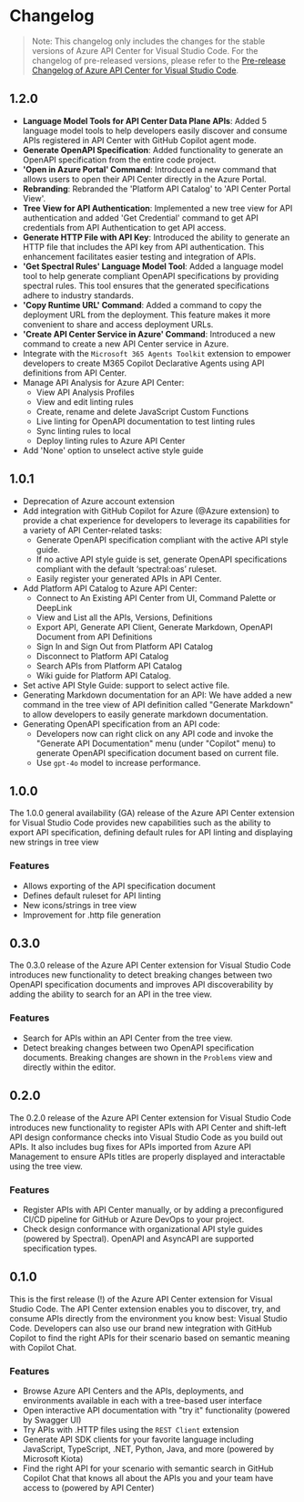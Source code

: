 # Changelog

> Note: This changelog only includes the changes for the stable versions of Azure API Center for Visual Studio Code. For the changelog of pre-released versions, please refer to the [Pre-release Changelog of Azure API Center for Visual Studio Code](https://github.com/microsoft/vscode-azureapicenter/blob/main/PRERELEASE.md).


## 1.2.0
* **Language Model Tools for API Center Data Plane APIs**: Added 5 language model tools to help developers easily discover and consume APIs registered in API Center with GitHub Copilot agent mode.
* **Generate OpenAPI Specification**: Added functionality to generate an OpenAPI specification from the entire code project.
* **'Open in Azure Portal' Command**: Introduced a new command that allows users to open their API Center directly in the Azure Portal.
* **Rebranding**: Rebranded the 'Platform API Catalog' to 'API Center Portal View'.
* **Tree View for API Authentication**: Implemented a new tree view for API authentication and added 'Get Credential' command to get API credentials from API Authentication to get API access.
* **Generate HTTP File with API Key**: Introduced the ability to generate an HTTP file that includes the API key from API authentication. This enhancement facilitates easier testing and integration of APIs.
* **'Get Spectral Rules' Language Model Tool**: Added a language model tool to help generate compliant OpenAPI specifications by providing spectral rules. This tool ensures that the generated specifications adhere to industry standards.
* **'Copy Runtime URL' Command**: Added a command to copy the deployment URL from the deployment. This feature makes it more convenient to share and access deployment URLs.
* **'Create API Center Service in Azure' Command**: Introduced a new command to create a new API Center service in Azure.
* Integrate with the `Microsoft 365 Agents Toolkit` extension to empower developers to create M365 Copilot Declarative Agents using API definitions from API Center.
* Manage API Analysis for Azure API Center:
    * View API Analysis Profiles
    * View and edit linting rules
    * Create, rename and delete JavaScript Custom Functions
    * Live linting for OpenAPI documentation to test linting rules
    * Sync linting rules to local
    * Deploy linting rules to Azure API Center
* Add 'None' option to unselect active style guide

## 1.0.1
* Deprecation of Azure account extension
* Add integration with GitHub Copilot for Azure (@Azure extension) to provide a chat experience for developers to leverage its capabilities for a variety of API Center-related tasks:
    * Generate OpenAPI specification compliant with the active API style guide.
    * If no active API style guide is set, generate OpenAPI specifications compliant with the default ‘spectral:oas’ ruleset.
    * Easily register your generated APIs in API Center.
* Add Platform API Catalog to Azure API Center:
    * Connect to An Existing API Center from UI, Command Palette or DeepLink
    * View and List all the APIs, Versions, Definitions
    * Export API, Generate API Client, Generate Markdown, OpenAPI Document from API Definitions
    * Sign In and Sign Out from Platform API Catalog
    * Disconnect to Platform API Catalog
    * Search APIs from Platform API Catalog
    * Wiki guide for Platform API Catalog.
* Set active API Style Guide: support to select active file.
* Generating Markdown documentation for an API: We have added a new command in the tree view of API definition called "Generate Markdown" to allow developers to easily generate markdown documentation.
* Generating OpenAPI specification from an API code:
    * Developers now can right click on any API code and invoke the "Generate API Documentation" menu (under "Copilot" menu) to generate OpenAPI specification document based on current file.
    * Use `gpt-4o` model to increase performance.

## 1.0.0

The 1.0.0 general availability (GA) release of the Azure API Center extension for Visual Studio Code provides new capabilities such as the ability to export API specification, defining default rules for API linting and displaying new strings in tree view

### Features

- Allows exporting of the API specification document
- Defines default ruleset for API linting
- New icons/strings in tree view
- Improvement for .http file generation

## 0.3.0

The 0.3.0 release of the Azure API Center extension for Visual Studio Code introduces new functionality to detect breaking changes between two OpenAPI specification documents and improves API discoverability by adding the ability to search for an API in the tree view.

### Features

- Search for APIs within an API Center from the tree view.
- Detect breaking changes between two OpenAPI specification documents. Breaking changes are shown in the `Problems` view and directly within the editor.

## 0.2.0

The 0.2.0 release of the Azure API Center extension for Visual Studio Code introduces new functionality to register APIs with API Center and shift-left API design conformance checks into Visual Studio Code as you build out APIs. It also includes bug fixes for APIs imported from Azure API Management to ensure APIs titles are properly displayed and interactable using the tree view.

### Features

- Register APIs with API Center manually, or by adding a preconfigured CI/CD pipeline for GitHub or Azure DevOps to your project.
- Check design conformance with organizational API style guides (powered by Spectral). OpenAPI and AsyncAPI are supported specification types.

## 0.1.0

This is the first release (!) of the Azure API Center extension for Visual Studio Code. The API Center extension enables you to discover, try, and consume APIs directly from the environment you know best: Visual Studio Code. Developers can also use our brand new integration with GitHub Copilot to find the right APIs for their scenario based on semantic meaning with Copilot Chat.

### Features

- Browse Azure API Centers and the APIs, deployments, and environments available in each with a tree-based user interface
- Open interactive API documentation with "try it" functionality (powered by Swagger UI)
- Try APIs with .HTTP files using the `REST Client` extension
- Generate API SDK clients for your favorite language including JavaScript, TypeScript, .NET, Python, Java, and more  (powered by Microsoft Kiota)
- Find the right API for your scenario with semantic search in GitHub Copilot Chat that knows all about the APIs you and your team have access to (powered by API Center)
